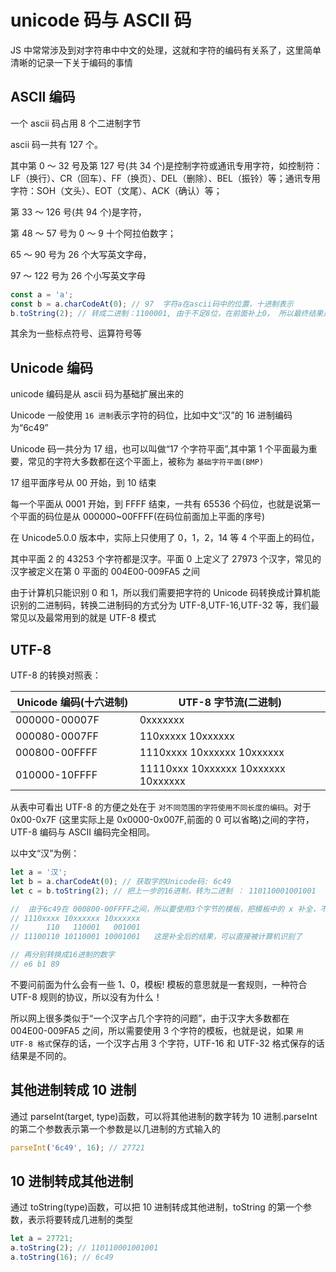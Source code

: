 <!-- Date: 2017-05-16 17:01 -->

# unicode 码与 ASCII 码

JS 中常常涉及到对字符串中中文的处理，这就和字符的编码有关系了，这里简单清晰的记录一下关于编码的事情

## ASCII 编码

一个 ascii 码占用 8 个二进制字节

ascii 码一共有 127 个。

其中第 0 ～ 32 号及第 127 号(共 34 个)是控制字符或通讯专用字符，如控制符：LF（换行）、CR（回车）、FF（换页）、DEL（删除）、BEL（振铃）等；通讯专用字符：SOH（文头）、EOT（文尾）、ACK（确认）等；

第 33 ～ 126 号(共 94 个)是字符，

第 48 ～ 57 号为 0 ～ 9 十个阿拉伯数字；

65 ～ 90 号为 26 个大写英文字母，

97 ～ 122 号为 26 个小写英文字母

```js
const a = 'a';
const b = a.charCodeAt(0); // 97  字符a在ascii码中的位置，十进制表示
b.toString(2); // 转成二进制：1100001, 由于不足8位，在前面补上0， 所以最终结果是01100001,
```

其余为一些标点符号、运算符号等

## Unicode 编码

unicode 编码是从 ascii 码为基础扩展出来的

Unicode 一般使用 `16 进制`表示字符的码位，比如中文“汉”的 16 进制编码为“6c49”

Unicode 码一共分为 17 组，也可以叫做“17 个字符平面”,其中第 1 个平面最为重要，常见的字符大多数都在这个平面上，被称为 `基础字符平面(BMP)`

17 组平面序号从 00 开始，到 10 结束

每一个平面从 0001 开始，到 FFFF 结束，一共有 65536 个码位，也就是说第一个平面的码位是从 000000~00FFFF(在码位前面加上平面的序号)

在 Unicode5.0.0 版本中，实际上只使用了 0，1，2，14 等 4 个平面上的码位，

其中平面 2 的 43253 个字符都是汉字。平面 0 上定义了 27973 个汉字，常见的汉字被定义在第 0 平面的 004E00-009FA5 之间

由于计算机只能识别 0 和 1，所以我们需要把字符的 Unicode 码转换成计算机能识别的二进制码，转换二进制码的方式分为 UTF-8,UTF-16,UTF-32 等，我们最常见以及最常用到的就是 UTF-8 模式

## UTF-8

UTF-8 的转换对照表：

| Unicode 编码(十六进制)　 | UTF-8 字节流(二进制)                |
| ------------------------ | ----------------------------------- |
| 000000-00007F            | 0xxxxxxx                            |
| 000080-0007FF            | 110xxxxx 10xxxxxx                   |
| 000800-00FFFF            | 1110xxxx 10xxxxxx 10xxxxxx          |
| 010000-10FFFF            | 11110xxx 10xxxxxx 10xxxxxx 10xxxxxx |

从表中可看出 UTF-8 的方便之处在于 `对不同范围的字符使用不同长度的编码`。对于 0x00-0x7F (这里实际上是 0x0000-0x007F,前面的 0 可以省略)之间的字符，UTF-8 编码与 ASCII 编码完全相同。

以中文“汉”为例：

```js
let a = '汉';
let b = a.charCodeAt(0); // 获取字的Unicode码: 6c49
let c = b.toString(2); // 把上一步的16进制，转为二进制 ： 110110001001001

//  由于6c49在 000800-00FFFF之间，所以要使用3个字节的模板，把模板中的 x 补全，不够的用0代替
// 1110xxxx 10xxxxxx 10xxxxxx
//      110   110001   001001
// 11100110 10110001 10001001   这是补全后的结果，可以直接被计算机识别了

// 再分别转换成16进制的数字
// e6 b1 89
```

不要问前面为什么会有一些 1、0，模板! 模板的意思就是一套规则，一种符合 UTF-8 规则的协议，所以没有为什么！

所以网上很多类似于“一个汉字占几个字符的问题”，由于汉字大多数都在 004E00-009FA5 之间，所以需要使用 3 个字符的模板，也就是说，如果 `用 UTF-8 格式`保存的话，一个汉字占用 3 个字符，UTF-16 和 UTF-32 格式保存的话结果是不同的。

## 其他进制转成 10 进制

通过 parseInt(target, type)函数，可以将其他进制的数字转为 10 进制.parseInt 的第二个参数表示第一个参数是以几进制的方式输入的

```js
parseInt('6c49', 16); // 27721
```

## 10 进制转成其他进制

通过 toString(type)函数，可以把 10 进制转成其他进制，toString 的第一个参数，表示将要转成几进制的类型

```js
let a = 27721;
a.toString(2); // 110110001001001
a.toString(16); // 6c49
```

